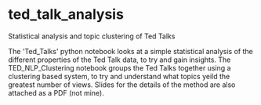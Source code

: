 # ted_talk_analysis
Statistical analysis and topic clustering of Ted Talks 

The 'Ted_Talks' python notebook looks at a simple statistical analysis of the different properties of the Ted Talk data, to try and gain insights. The TED_NLP_Clustering notebook groups the Ted Talks together using a clustering based system, to try and understand what topics yeild the greatest number of views. Slides for the details of the method are also attached as a PDF (not mine). 
